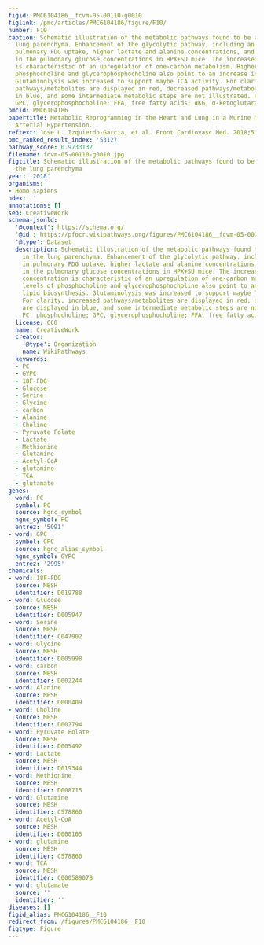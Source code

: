 ```yaml
---
figid: PMC6104186__fcvm-05-00110-g0010
figlink: /pmc/articles/PMC6104186/figure/F10/
number: F10
caption: Schematic illustration of the metabolic pathways found to be altered in the
  lung parenchyma. Enhancement of the glycolytic pathway, including an increase in
  pulmonary FDG uptake, higher lactate and alanine concentrations, and a decrease
  in the pulmonary glucose concentrations in HPX+SU mice. The increased glycine concentration
  is characteristic of an upregulation of one-carbon metabolism. Higher levels of
  phosphocholine and glycerophosphocholine also point to an increase in lipid biosynthesis.
  Glutaminolysis was increased to support maybe TCA activity. For clarity, increased
  pathways/metabolites are displayed in red, decreased pathways/metabolites are displayed
  in blue, and some intermediate metabolic steps are not illustrated. PC, phosphocholine;
  GPC, glycerophosphocholine; FFA, free fatty acids; αKG, α-ketoglutarate.
pmcid: PMC6104186
papertitle: Metabolic Reprogramming in the Heart and Lung in a Murine Model of Pulmonary
  Arterial Hypertension.
reftext: Jose L. Izquierdo-Garcia, et al. Front Cardiovasc Med. 2018;5:110.
pmc_ranked_result_index: '53127'
pathway_score: 0.9733132
filename: fcvm-05-00110-g0010.jpg
figtitle: Schematic illustration of the metabolic pathways found to be altered in
  the lung parenchyma
year: '2018'
organisms:
- Homo sapiens
ndex: ''
annotations: []
seo: CreativeWork
schema-jsonld:
  '@context': https://schema.org/
  '@id': https://pfocr.wikipathways.org/figures/PMC6104186__fcvm-05-00110-g0010.html
  '@type': Dataset
  description: Schematic illustration of the metabolic pathways found to be altered
    in the lung parenchyma. Enhancement of the glycolytic pathway, including an increase
    in pulmonary FDG uptake, higher lactate and alanine concentrations, and a decrease
    in the pulmonary glucose concentrations in HPX+SU mice. The increased glycine
    concentration is characteristic of an upregulation of one-carbon metabolism. Higher
    levels of phosphocholine and glycerophosphocholine also point to an increase in
    lipid biosynthesis. Glutaminolysis was increased to support maybe TCA activity.
    For clarity, increased pathways/metabolites are displayed in red, decreased pathways/metabolites
    are displayed in blue, and some intermediate metabolic steps are not illustrated.
    PC, phosphocholine; GPC, glycerophosphocholine; FFA, free fatty acids; αKG, α-ketoglutarate.
  license: CC0
  name: CreativeWork
  creator:
    '@type': Organization
    name: WikiPathways
  keywords:
  - PC
  - GYPC
  - 18F-FDG
  - Glucose
  - Serine
  - Glycine
  - carbon
  - Alanine
  - Choline
  - Pyruvate Folate
  - Lactate
  - Methionine
  - Glutamine
  - Acetyl-CoA
  - glutamine
  - TCA
  - glutamate
genes:
- word: PC
  symbol: PC
  source: hgnc_symbol
  hgnc_symbol: PC
  entrez: '5091'
- word: GPC
  symbol: GPC
  source: hgnc_alias_symbol
  hgnc_symbol: GYPC
  entrez: '2995'
chemicals:
- word: 18F-FDG
  source: MESH
  identifier: D019788
- word: Glucose
  source: MESH
  identifier: D005947
- word: Serine
  source: MESH
  identifier: C047902
- word: Glycine
  source: MESH
  identifier: D005998
- word: carbon
  source: MESH
  identifier: D002244
- word: Alanine
  source: MESH
  identifier: D000409
- word: Choline
  source: MESH
  identifier: D002794
- word: Pyruvate Folate
  source: MESH
  identifier: D005492
- word: Lactate
  source: MESH
  identifier: D019344
- word: Methionine
  source: MESH
  identifier: D008715
- word: Glutamine
  source: MESH
  identifier: C578860
- word: Acetyl-CoA
  source: MESH
  identifier: D000105
- word: glutamine
  source: MESH
  identifier: C578860
- word: TCA
  source: MESH
  identifier: C000589078
- word: glutamate
  source: ''
  identifier: ''
diseases: []
figid_alias: PMC6104186__F10
redirect_from: /figures/PMC6104186__F10
figtype: Figure
---
```

